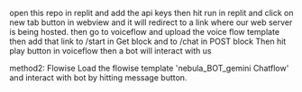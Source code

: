 open this repo in replit and add the api keys
then hit run in replit and click on new tab button in webview and it will redirect to a link where our web server is being hosted.
then go to voiceflow and upload the voice flow template then add that link to /start in Get block and to /chat in POST block
Then hit play button in voiceflow then a bot will interact with us


method2:
Flowise
Load the flowise template 'nebula_BOT_gemini Chatflow' and interact with bot by hitting message button.



